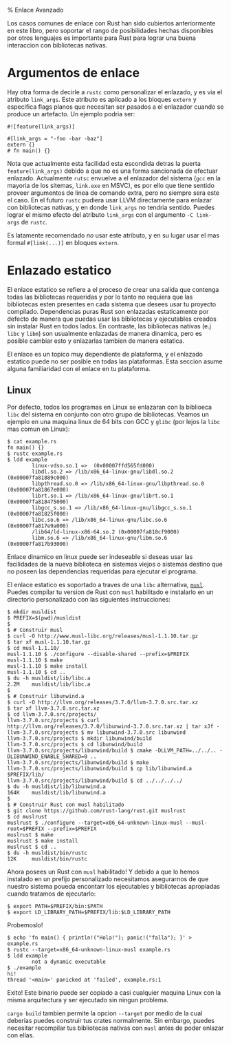 % Enlace Avanzado

Los casos comunes de enlace con Rust han sido cubiertos anteriormente en este libro, pero soportar el rango de posibilidades hechas disponibles por otros lenguajes es importante para Rust para lograr una buena interaccion con bibliotecas nativas.

# Argumentos de enlace

Hay otra forma de decirle a `rustc` como personalizar el enlazado, y es via el atributo `link_args`. Este atributo es aplicado a los bloques `extern` y especifica flags planos que necesitan ser pasados a el enlazador cuando se produce un artefacto. Un ejemplo podria ser:

``` no_run
#![feature(link_args)]

#[link_args = "-foo -bar -baz"]
extern {}
# fn main() {}
```

Nota que actualmente esta facilidad esta escondida detras la puerta `feature(link_args)` debido a que no es una forma sancionada de efectuar enlazado. Actualmente `rutsc` envuelve a el enlazador del sistema (`gcc` en la mayoria de los sitemas, `link.exe` en MSVC), es por ello que tiene sentido proveer argumentos de linea de comando extra, pero no siempre sera este el caso. En el futuro `rustc` pudiera usar LLVM directamente para enlazar con bibliotecas nativas, y en donde `link_args` no tendria sentido. Puedes lograr el mismo efecto del atributo `link_args` con el argumento `-C link-args` de `rustc`.

Es latamente recomendado *no* usar este atributo, y en su lugar usar el mas formal `#[link(...)]` en bloques `extern`.

# Enlazado estatico

El enlace estatico se refiere a el proceso de crear una salida que contenga todas las bibliotecas requeridas y por lo tanto no requiera que las bibliotecas esten presentes en cada sistema que desees usar tu proyecto compilado. Dependencias puras Rust son enlazadas estaticamente por defecto de manera que puedas usar las bibliotecas y ejecutables creados sin instalar Rust en todos lados. En contraste, las bibliotecas nativas (e.j  `libc` y `libm`) son usualmente enlazadas de manera dinamica, pero es posible cambiar esto y enlazarlas tambien de manera estatica.

El enlace es un topico muy dependiente de plataforma, y el enlazado estatico puede no ser posible en todas las plataformas. Esta seccion asume alguna familiaridad con el enlace en tu plataforma.

## Linux

Por defecto, todos los programas en Linux se enlazaran con la biblioeca `libc` del sistema en conjunto con otro grupo de bibliotecas. Veamos un ejemplo en una maquina linux de 64 bits con GCC y `glibc` (por lejos la `libc` mas comun en Linux):

``` text
$ cat example.rs
fn main() {}
$ rustc example.rs
$ ldd example
        linux-vdso.so.1 =>  (0x00007ffd565fd000)
        libdl.so.2 => /lib/x86_64-linux-gnu/libdl.so.2 (0x00007fa81889c000)
        libpthread.so.0 => /lib/x86_64-linux-gnu/libpthread.so.0 (0x00007fa81867e000)
        librt.so.1 => /lib/x86_64-linux-gnu/librt.so.1 (0x00007fa818475000)
        libgcc_s.so.1 => /lib/x86_64-linux-gnu/libgcc_s.so.1 (0x00007fa81825f000)
        libc.so.6 => /lib/x86_64-linux-gnu/libc.so.6 (0x00007fa817e9a000)
        /lib64/ld-linux-x86-64.so.2 (0x00007fa818cf9000)
        libm.so.6 => /lib/x86_64-linux-gnu/libm.so.6 (0x00007fa817b93000)
```

Enlace dinamico en linux puede ser indeseable si deseas usar las facilidades de la nueva biblioteca en sistemas viejos o sistemas destino que no poseen las dependencias requeridas para ejecutar el programa.

El enlace estatico es soportado a traves de una `libc` alternativa, [`musl`](http://www.musl-libc.org). Puedes compilar tu version de Rust con `musl` habilitado e instalarlo en un directorio personalizado con las siguientes instrucciones:

```text
$ mkdir musldist
$ PREFIX=$(pwd)/musldist
$
$ # Construir musl
$ curl -O http://www.musl-libc.org/releases/musl-1.1.10.tar.gz
$ tar xf musl-1.1.10.tar.gz
$ cd musl-1.1.10/
musl-1.1.10 $ ./configure --disable-shared --prefix=$PREFIX
musl-1.1.10 $ make
musl-1.1.10 $ make install
musl-1.1.10 $ cd ..
$ du -h musldist/lib/libc.a
2.2M    musldist/lib/libc.a
$
$ # Construir libunwind.a
$ curl -O http://llvm.org/releases/3.7.0/llvm-3.7.0.src.tar.xz
$ tar xf llvm-3.7.0.src.tar.xz
$ cd llvm-3.7.0.src/projects/
llvm-3.7.0.src/projects $ curl http://llvm.org/releases/3.7.0/libunwind-3.7.0.src.tar.xz | tar xJf -
llvm-3.7.0.src/projects $ mv libunwind-3.7.0.src libunwind
llvm-3.7.0.src/projects $ mkdir libunwind/build
llvm-3.7.0.src/projects $ cd libunwind/build
llvm-3.7.0.src/projects/libunwind/build $ cmake -DLLVM_PATH=../../.. -DLIBUNWIND_ENABLE_SHARED=0 ..
llvm-3.7.0.src/projects/libunwind/build $ make
llvm-3.7.0.src/projects/libunwind/build $ cp lib/libunwind.a $PREFIX/lib/
llvm-3.7.0.src/projects/libunwind/build $ cd ../../../../
$ du -h musldist/lib/libunwind.a
164K    musldist/lib/libunwind.a
$
$ # Construir Rust con musl habilitado
$ git clone https://github.com/rust-lang/rust.git muslrust
$ cd muslrust
muslrust $ ./configure --target=x86_64-unknown-linux-musl --musl-root=$PREFIX --prefix=$PREFIX
muslrust $ make
muslrust $ make install
muslrust $ cd ..
$ du -h musldist/bin/rustc
12K     musldist/bin/rustc
```

Ahora posees un Rust con `musl` habilitado! Y debido a que lo hemos instalado en un prefijo personalizado necesitamos asegurarnos de que nuestro sistema poueda encontarr los ejecutables y bibliotecas apropiadas cuando tratamos de ejecutarlo:

```text
$ export PATH=$PREFIX/bin:$PATH
$ export LD_LIBRARY_PATH=$PREFIX/lib:$LD_LIBRARY_PATH
```

Probemoslo!

```text
$ echo 'fn main() { println!("Hola!"); panic!("falla"); }' > example.rs
$ rustc --target=x86_64-unknown-linux-musl example.rs
$ ldd example
        not a dynamic executable
$ ./example
hi!
thread '<main>' panicked at 'failed', example.rs:1
```

Exito! Este binario puede ser copiado a casi cualquier maquina Linux con la misma arquitectura y ser ejecutado sin ningun problema.

`cargo build` tambien permite la opcion `--target` por medio de la cual deberias puedes construir tus crates normalmente. Sin embargo,  puedes necesitar recompilar tus bibliotecas nativas con `musl` antes de poder enlazar con ellas.
